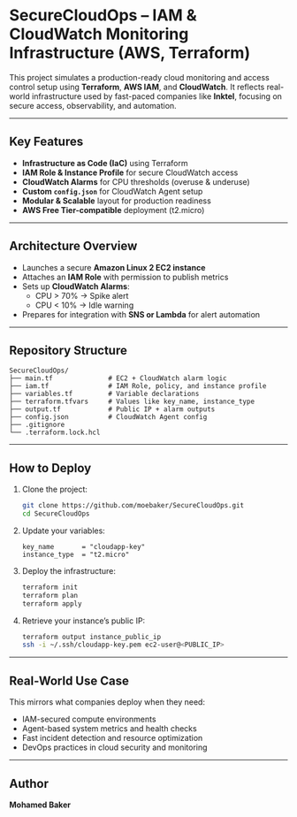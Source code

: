 # SecureCloudOps – IAM & CloudWatch Monitoring Infrastructure (AWS, Terraform)

This project simulates a production-ready cloud monitoring and access control setup using **Terraform**, **AWS IAM**, and **CloudWatch**. It reflects real-world infrastructure used by fast-paced companies like **Inktel**, focusing on secure access, observability, and automation.

---

## Key Features

- **Infrastructure as Code (IaC)** using Terraform  
- **IAM Role & Instance Profile** for secure CloudWatch access  
- **CloudWatch Alarms** for CPU thresholds (overuse & underuse)  
- **Custom `config.json`** for CloudWatch Agent setup  
- **Modular & Scalable** layout for production readiness  
- **AWS Free Tier-compatible** deployment (t2.micro)

---

## Architecture Overview

- Launches a secure **Amazon Linux 2 EC2 instance**  
- Attaches an **IAM Role** with permission to publish metrics  
- Sets up **CloudWatch Alarms**:
  - CPU > 70% → Spike alert  
  - CPU < 10% → Idle warning  
- Prepares for integration with **SNS or Lambda** for alert automation

---

## Repository Structure

```
SecureCloudOps/
├── main.tf              # EC2 + CloudWatch alarm logic
├── iam.tf               # IAM Role, policy, and instance profile
├── variables.tf         # Variable declarations
├── terraform.tfvars     # Values like key_name, instance_type
├── output.tf            # Public IP + alarm outputs
├── config.json          # CloudWatch Agent config
├── .gitignore
└── .terraform.lock.hcl
```

---

## How to Deploy

1. Clone the project:
   ```bash
   git clone https://github.com/moebaker/SecureCloudOps.git
   cd SecureCloudOps
   ```

2. Update your variables:
   ```hcl
   key_name       = "cloudapp-key"
   instance_type  = "t2.micro"
   ```

3. Deploy the infrastructure:
   ```bash
   terraform init
   terraform plan
   terraform apply
   ```

4. Retrieve your instance’s public IP:
   ```bash
   terraform output instance_public_ip
   ssh -i ~/.ssh/cloudapp-key.pem ec2-user@<PUBLIC_IP>
   ```

---

## Real-World Use Case

This mirrors what companies deploy when they need:

- IAM-secured compute environments  
- Agent-based system metrics and health checks  
- Fast incident detection and resource optimization  
- DevOps practices in cloud security and monitoring

---

## Author

**Mohamed Baker**  


